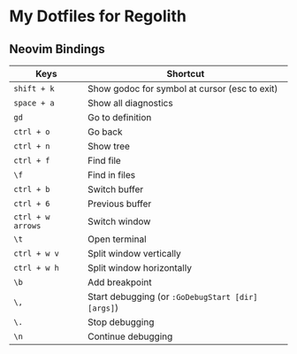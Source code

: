 # My Dotfiles for Regolith

## Neovim Bindings

| Keys             | Shortcut |
|------------------|----------|
|`shift + k`       | Show godoc for symbol at cursor (esc to exit)
|`space + a`       | Show all diagnostics
|`gd` 	           | Go to definition
|`ctrl + o`        | Go back
|`ctrl + n`        | Show tree
|`ctrl + f`        | Find file
|`\f`              | Find in files
|`ctrl + b`        | Switch buffer
|`ctrl + 6`        | Previous buffer 
|`ctrl + w arrows` | Switch window
|`\t`              | Open terminal
|`ctrl + w v`      | Split window vertically
|`ctrl + w h`      | Split window horizontally
|`\b`              | Add breakpoint
|`\,`              | Start debugging (or `:GoDebugStart [dir] [args]`)
|`\.`              | Stop debugging
|`\n`              | Continue debugging



